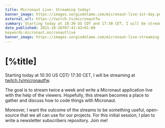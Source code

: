 ```yaml
---
title: Micronaut Live: Streaming today!
banner_image: https://images.sergiodelamo.com/micronaut-live-1st-day.png
external_url: https://twitch.tv/micronautfw
summary: Starting today at 10:30 US CDT and 17:30 CET, I will be streaming at twitch.tv/micronautfw
date_published: 2021-10-26T07:41:42+01:00
keywords:micronaut,micronautlive
banner_image: https://images.sergiodelamo.com/micronaut-live-streaming-today.png
---
```


# [%title]

Starting today at 10:30 US CDT/ 17:30 CET, I will be streaming at [twitch.tv/micronautfw](https://twitch.tv/micronautfw). 

The goal is to stream twice a week and write a Micronaut application live with the help of the viewers. Hopefully, this stream becomes a place to gather and discuss how to code things with Micronaut. 

Moreover, I want the outcome of the streams to be something useful, open-source that we all can use for our projects. For this initial session, I plan to write a newsletter subscribers repository. Join me! 